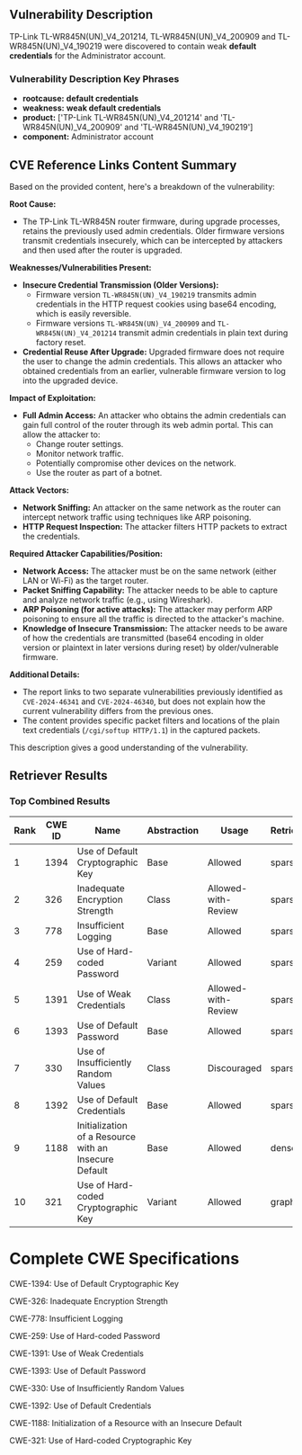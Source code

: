 ## Vulnerability Description
TP-Link TL-WR845N(UN)_V4_201214, TL-WR845N(UN)_V4_200909 and TL-WR845N(UN)_V4_190219 were discovered to contain weak **default credentials** for the Administrator account.

### Vulnerability Description Key Phrases
- **rootcause:** **default credentials**
- **weakness:** **weak default credentials**
- **product:** ['TP-Link TL-WR845N(UN)_V4_201214' and 'TL-WR845N(UN)_V4_200909' and 'TL-WR845N(UN)_V4_190219']
- **component:** Administrator account

## CVE Reference Links Content Summary
Based on the provided content, here's a breakdown of the vulnerability:

**Root Cause:**

*   The TP-Link TL-WR845N router firmware, during upgrade processes, retains the previously used admin credentials. Older firmware versions transmit credentials insecurely, which can be intercepted by attackers and then used after the router is upgraded.

**Weaknesses/Vulnerabilities Present:**

*   **Insecure Credential Transmission (Older Versions):**
    *   Firmware version `TL-WR845N(UN)_V4_190219` transmits admin credentials in the HTTP request cookies using base64 encoding, which is easily reversible.
    *   Firmware versions `TL-WR845N(UN)_V4_200909` and `TL-WR845N(UN)_V4_201214` transmit admin credentials in plain text during factory reset.
*   **Credential Reuse After Upgrade:** Upgraded firmware does not require the user to change the admin credentials. This allows an attacker who obtained credentials from an earlier, vulnerable firmware version to log into the upgraded device.

**Impact of Exploitation:**

*   **Full Admin Access:** An attacker who obtains the admin credentials can gain full control of the router through its web admin portal. This can allow the attacker to:
    *   Change router settings.
    *   Monitor network traffic.
    *   Potentially compromise other devices on the network.
    *   Use the router as part of a botnet.
   
**Attack Vectors:**

*   **Network Sniffing:** An attacker on the same network as the router can intercept network traffic using techniques like ARP poisoning.
*   **HTTP Request Inspection:** The attacker filters HTTP packets to extract the credentials.

**Required Attacker Capabilities/Position:**

*   **Network Access:** The attacker must be on the same network (either LAN or Wi-Fi) as the target router.
*   **Packet Sniffing Capability:** The attacker needs to be able to capture and analyze network traffic (e.g., using Wireshark).
*   **ARP Poisoning (for active attacks):** The attacker may perform ARP poisoning to ensure all the traffic is directed to the attacker's machine.
*   **Knowledge of Insecure Transmission:** The attacker needs to be aware of how the credentials are transmitted (base64 encoding in older version or plaintext in later versions during reset) by older/vulnerable firmware.

**Additional Details:**

*   The report links to two separate vulnerabilities previously identified as `CVE-2024-46341` and `CVE-2024-46340`, but does not explain how the current vulnerability differs from the previous ones.
*   The content provides specific packet filters and locations of the plain text credentials (`/cgi/softup HTTP/1.1`) in the captured packets.

This description gives a good understanding of the vulnerability.

## Retriever Results

### Top Combined Results

| Rank | CWE ID | Name | Abstraction | Usage  | Retrievers | Individual Scores |
|------|--------|------|-------------|-------|------------|-------------------|
| 1 | 1394 | Use of Default Cryptographic Key | Base | Allowed | sparse | 0.170 |
| 2 | 326 | Inadequate Encryption Strength | Class | Allowed-with-Review | sparse | 0.169 |
| 3 | 778 | Insufficient Logging | Base | Allowed | sparse | 0.145 |
| 4 | 259 | Use of Hard-coded Password | Variant | Allowed | sparse | 0.141 |
| 5 | 1391 | Use of Weak Credentials | Class | Allowed-with-Review | sparse | 0.133 |
| 6 | 1393 | Use of Default Password | Base | Allowed | sparse | 0.132 |
| 7 | 330 | Use of Insufficiently Random Values | Class | Discouraged | sparse | 0.131 |
| 8 | 1392 | Use of Default Credentials | Base | Allowed | sparse | 0.130 |
| 9 | 1188 | Initialization of a Resource with an Insecure Default | Base | Allowed | dense | 0.556 |
| 10 | 321 | Use of Hard-coded Cryptographic Key | Variant | Allowed | graph | 0.002 |



# Complete CWE Specifications

CWE-1394: Use of Default Cryptographic Key

CWE-326: Inadequate Encryption Strength

CWE-778: Insufficient Logging

CWE-259: Use of Hard-coded Password

CWE-1391: Use of Weak Credentials

CWE-1393: Use of Default Password

CWE-330: Use of Insufficiently Random Values

CWE-1392: Use of Default Credentials

CWE-1188: Initialization of a Resource with an Insecure Default

CWE-321: Use of Hard-coded Cryptographic Key